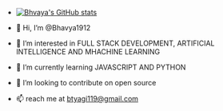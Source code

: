 - [![Bhvaya's GitHub stats](https://github-readme-stats.vercel.app/api?username=Bhavya1912)](https://github.com/anuraghazra/github-readme-stats)

- 👋 Hi, I’m @Bhavya1912
- 👀 I’m interested in FULL STACK DEVELOPMENT, ARTIFICIAL INTELLIGENCE AND MHACHINE LEARNING
- 🌱 I’m currently learning JAVASCRIPT AND PYTHON
- 💞️ I’m looking to contribute on open source
- 📫 reach me at btyagi119@gmail.com

<!---
Bhavya1912/Bhavya1912 is a ✨ special ✨ repository because its `README.md` (this file) appears on your GitHub profile.
You can click the Preview link to take a look at your changes.
--->
